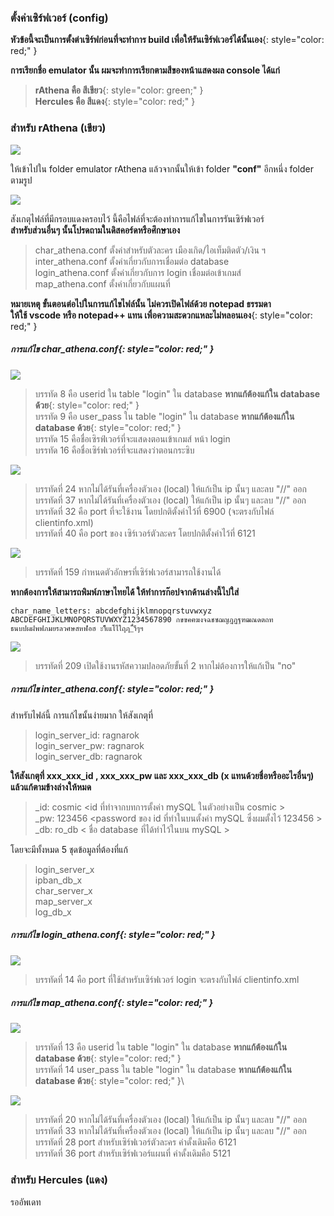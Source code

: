 ### ตั้งค่าเซิร์ฟเวอร์ (config)

**หัวข้อนี้จะเป็นการตั้งต่าเซิร์ฟก่อนที่จะทำการ build เพื่อให้รันเซิร์ฟเวอร์ได้นั้นเอง**{: style="color: red;" }

**การเรียกชื่อ emulator นั้น ผมจะทำการเรียกตามสีของหน้าแสดงผล console ได้แก่**
> **rAthena คือ สีเขียว**{: style="color: green;" }\
> **Hercules คือ สีแดง**{: style="color: red;" }

### สำหรับ rAthena (เขียว)

![](../assets/images/img/05/01.PNG)

ให้เข้าไปใน folder emulator rAthena แล้วจากนั้นให้เข้า folder **"conf"** อีกหนึ่ง folder ตามรูป

![](../assets/images/img/05/02.PNG)

สังเกตุไฟล์ที่มีกรอบแดงครอบไว้ นี้คือไฟล์ที่จะต้องทำการแก้ไขในการรันเซิร์ฟเวอร์\
**สำหรับส่วนอื่นๆ นั้นโปรดถามในดิสคอร์ดหรือศึกษาเอง**

> char_athena.conf ตั้งค่าสำหรับตัวละคร เมืองเกิด/ไอเท็มติดตัว/เงิน ฯ\
> inter_athena.conf ตั้งค่าเกี่ยวกับการเชื่อมต่อ database\
> login_athena.conf ตั้งค่าเกี่ยวกับการ login เชื่อมต่อเข้าเกมส์\
> map_athena.conf ตั้งค่าเกี่ยวกับแผนที่

**หมายเหตุ ขั้นตอนต่อไปในการแก้ไขไฟล์นั้น ไม่ควรเปิดไฟล์ด้วย notepad ธรรมดา\
ให้ใช้ vscode หรือ notepad++ แทน เพื่อความสะดวกแหละไม่หลอนเอง**{: style="color: red;" }

##### การแก้ไข char_athena.conf{: style="color: red;" }

![](../assets/images/img/05/03.PNG)

> บรรทัด 8 คือ userid ใน table "login" ใน database **หากแก้ต้องแก้ใน database ด้วย**{: style="color: red;" }\
> บรรทัด 9 คือ user_pass ใน table "login" ใน database **หากแก้ต้องแก้ใน database ด้วย**{: style="color: red;" }\
> บรรทัด 15 คือชื่อเซิรฟ์เวอร์ที่จะแสดงตอนเข้าเกมส์ หน้า login\
> บรรทัด 16 คือชื่อเซิร์ฟเวอร์ที่จะแสดงว่าตอนกระซิบ

![](../assets/images/img/05/04.PNG)

> บรรทัดที่ 24 หากไม่ได้รันที่เครื่องตัวเอง (local) ให้แก้เป็น ip นั้นๆ และลบ "//" ออก\
> บรรทัดที่ 37 หากไม่ได้รันที่เครื่องตัวเอง (local) ให้แก้เป็น ip นั้นๆ และลบ "//" ออก\
> บรรทัดที่ 32 คือ port ที่จะใช้งาน โดยปกติตั้งค่าไว้ที่ 6900 (จะตรงกับไฟล์ clientinfo.xml)\
> บรรทัดที่ 40 คือ port ของ เซิร์เวอร์ตัวละคร โดยปกติตั้งค่าไว้ที่ 6121

![](../assets/images/img/05/05.PNG)

> บรรทัดที่ 159 กำหนดตัวอักษรที่เซิร์ฟเวอร์สามารถใช้งานได้

**หากต้องการให้สามารถพิมพ์ภาษาไทยได้ ให้ทำการก๊อปจากด้านล่างนี้ไปใส่**

```
char_name_letters: abcdefghijklmnopqrstuvwxyz ABCDEFGHIJKLMNOPQRSTUVWXYZ1234567890 กขฃคฅฆงจฉชซฌญฎฏฐฑฒณดตถทธนบปผฝพฟภมยรลวศษสหฬอฮ ะาิีึเแโไใฤฦ_่้๊ำ็ๆฯ

```

![](../assets/images/img/05/06.PNG)

> บรรทัดที่ 209 เปิดใช้งานรหัสความปลอดภัยขั้นที่ 2 หากไม่ต้องการให้แก้เป็น "no"


##### การแก้ไข inter_athena.conf{: style="color: red;" }

สำหรับไฟล์นี้ การแก้ไขนั้นง่ายมาก ให้สังเกตุที่ 

>login_server_id: ragnarok\
login_server_pw: ragnarok\
login_server_db: ragnarok

**ให้สังเกตุที่ xxx_xxx_id , xxx_xxx_pw และ xxx_xxx_db (x แทนด้วยชื่อหรืออะไรอื่นๆ)\
แล้วแก้ตามข้างล่างให้หมด**

> _id: cosmic <id ที่ทำจากบทการตั้งค่า mySQL ในตัวอย่างเป็น cosmic >\
> _pw: 123456 <password ของ id ที่ทำในบนตั้งค่า mySQL ซึ่งผมตั้งไว้ 123456 >\
> _db: ro_db < ชื่อ database ที่ได้ทำไว้ในบน mySQL >

โดยจะมีทั้งหมด 5 ชุดข้อมูลที่ต้องที่แก้

> login_server_x\
> ipban_db_x\
> char_server_x\
> map_server_x\
> log_db_x


##### การแก้ไข login_athena.conf{: style="color: red;" }

![](../assets/images/img/05/07.PNG)

> บรรทัดที่ 14 คือ port ที่ใช้สำหรับเซิร์ฟเวอร์ login จะตรงกับไฟล์ clientinfo.xml


##### การแก้ไข map_athena.conf{: style="color: red;" }

![](../assets/images/img/05/08.PNG)

> บรรทัดที่ 13 คือ userid ใน table "login" ใน database **หากแก้ต้องแก้ใน database ด้วย**{: style="color: red;" }\
> บรรทัดที่ 14 user_pass ใน table "login" ใน database **หากแก้ต้องแก้ใน database ด้วย**{: style="color: red;" }\

![](../assets/images/img/05/09.PNG)

> บรรทัดที่ 20 หากไม่ได้รันที่เครื่องตัวเอง (local) ให้แก้เป็น ip นั้นๆ และลบ "//" ออก\
> บรรทัดที่ 33 หากไม่ได้รันที่เครื่องตัวเอง (local) ให้แก้เป็น ip นั้นๆ และลบ "//" ออก\
> บรรทัดที่ 28 port สำหรับเซิร์ฟเวอร์ตัวละคร ค่าดั้งเดิมคือ 6121\
> บรรทัดที่ 36 port สำหรับเซิร์ฟเวอร์แผนที่ ค่าดั้งเดิมคือ 5121

### สำหรับ Hercules (แดง)

รออัพเดท